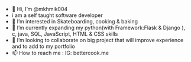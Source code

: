 - 👋 Hi, I’m @mkhmik004
- i am a self taught software developer
- 👀 I’m interested in Skateboarding, cooking & baking
- 🌱 I’m currently expanding my python(with Framework:Flask & Django ), c, java, SQL, JavaScript, HTML & CSS skills
- 💞️ I’m looking to collaborate on big project that will improve experience and to add to my portfolio
- 📫 How to reach me : IG: bettercook.me

<!---
mkhmik004/mkhmik004 is a ✨ special ✨ repository because its `README.md` (this file) appears on your GitHub profile.
You can click the Preview link to take a look at your changes.
--->
